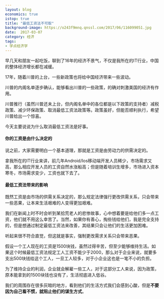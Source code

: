 ```yaml
---
layout: blog
economics: true
istop: true
title: "最低工资法不可取"
background-image: https://o243f9mnq.qnssl.com/2017/06/116099051.jpg
date:  2017-03-07
category: 经济
tags:
- 学点经济学
---
```


早几天和朋友一起吃饭，聊到了16年的经济不景气，不仅是我所在的IT行业，中国的整体经济增长都在减缓。

17年，随着川普的上台，一些新政策也将给中国经济带来一些波动。

川普的内阁名单逐步确认，能够看出川普的一些政策，的确对刺激美国的经济有作用。

川普推行（虽然川普还未上台，但内阁名单中的各位都是以下政策的支持者）减税政策、减少环保政策、取消最低工资法政策等。政策虽好，但能否顺利执行，希望川普给出一个惊喜。

今天主要说说为什么取消最低工资法是好事。

#### 你的工资是由什么决定的

说之前，大家需要明白一个基本道理，那就是工资是由劳动力的供需决定的。

拿我所在的IT行业来讲，前几年Android/Ios移动端开发人员稀少，市场需求又高，那么相应开发人员的工资自然水涨船高；但是随着培训生增多，市场进入资本寒冬，市场需求变少，工资也就下去了。

#### 最低工资法带来的影响

既然工资是由市场的供需关系决定的，那么规定法律强行更改供需关系，只会带来一些恶果，让本来生活艰难的人变得更加艰难。

我们在新闻上时不时会听到某拾荒老人的悲惨故事，心中想着要是给他们多一点工资，他们就不用这么幸苦了。当然，如果你有善心，掏些钱给他们，我是完全支持的，但是想通过制定最低工资法来改善，其结果只会让他们的生活更加困难。

听起来很不符合直觉，但这就是事实，强制更改需求关系只会带来恶果。

假设一个工人现在的工资是1500块钱，虽然过得辛苦，但至少能够维持生活。如果这个时候最低工资法规定工人工资不能少于2000，那么对于企业来说，就要多支出500块钱给这个工人，一旦工人较多，对于小企业这也是一笔不小的负担。

为了维持企业的利润，企业就会解雇一些工人，对于这部分工人来说，因为政策，原本能拿到的1500块钱也没有了，生活彻底进入低谷。

我们的周围存在很多灰暗的地方，看到他们的生活方式我们会感到心酸，但是**不要因为自己看不惯，就阻止他们的谋生方式**。
